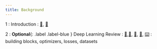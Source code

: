 ```yaml
---
title: Background
---
```


1
: Introduction
    : [🎥](https://www.youtube.com/watch?v=7UvAnS7U1jI&list=PLXSn3Zz2ayT6vBkCE6QqPvR6FHuK2COaD&index=1), [🛝️](https://docs.google.com/presentation/d/1vP4s1oxomdg3uU5PiV5EnSaiA6kSNcMxtI3L9wRhubQ/edit?usp=sharing)

2
: **Optional**{: .label .label-blue } Deep Learning Review
  : [🎥](https://www.youtube.com/watch?v=LFNbRHUQ8Mw&list=PLXSn3Zz2ayT6vBkCE6QqPvR6FHuK2COaD&index=2),[🛝](https://docs.google.com/presentation/d/15yMNlkWAL5cuSHHZe1gy2sM8zcN8gHk9iBVzKKvS9zw/edit?usp=sharing), [📖](), [📝](https://drive.google.com/file/d/1pGSXbv68aHJ-ThLUZzH4D2tzPNaFhVqF/view?usp=sharing), [⌨️](https://colab.research.google.com/drive/1AEUEhqVmS4PFl3hPMzs2qPvn38twrQh3?copy)
: building blocks, optimizers, losses, datasets
